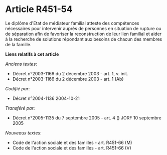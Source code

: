 # Article R451-54

Le diplôme d'Etat de médiateur familial atteste des compétences nécessaires pour intervenir auprès de personnes en situation
de rupture ou de séparation afin de favoriser la reconstruction de leur lien familial et aider à la recherche de solutions
répondant aux besoins de chacun des membres de la famille.

**Liens relatifs à cet article**

_Anciens textes_:

  - Décret n°2003-1166 du 2 décembre 2003 - art. 1, v. init.
  - Décret n°2003-1166 du 2 décembre 2003 - art. 1 (Ab)

_Codifié par_:

  - Décret n°2004-1136 2004-10-21

_Transféré par_:

  - Décret n°2005-1135 du 7 septembre 2005 - art. 4 () JORF 10 septembre 2005

_Nouveaux textes_:

  - Code de l'action sociale et des familles - art. R451-66 (M)
  - Code de l'action sociale et des familles - art. R451-66 (V)
